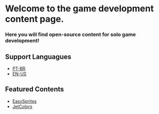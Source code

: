 # Welcome to the game development content page.
### Here you will find open-source content for solo game development!

## Support Languagues
- [PT-BR]()
- [EN-US]()
## Featured Contents
- [EasySprites]()
- [JetColors]()
